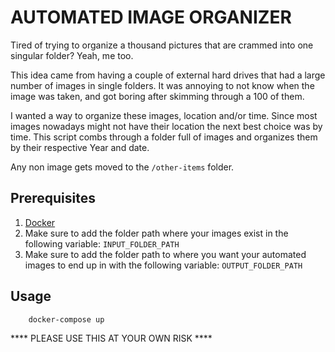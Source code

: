 # AUTOMATED IMAGE ORGANIZER

Tired of trying to organize a thousand pictures that are crammed into one singular folder? Yeah, me too.

This idea came from having a couple of external hard drives that had a large number of images in single folders. It was annoying to not know when the image was taken, and got boring after skimming through a 100 of them.

I wanted a way to organize these images, location and/or time. Since most images nowadays might not have their location the next best choice was by time. This script combs through a folder full of images and organizes them by their respective Year and date.

Any non image gets moved to the `/other-items` folder.


## Prerequisites

1. [Docker](https://www.docker.com/)
2. Make sure to add the folder path where your images exist in the following variable: `INPUT_FOLDER_PATH`
3. Make sure to add the folder path to where you want your automated images to end up in with the following variable: `OUTPUT_FOLDER_PATH`

## Usage

```bash
    docker-compose up
```

**** PLEASE USE THIS AT YOUR OWN RISK ****
